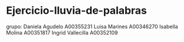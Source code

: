 # Ejercicio-lluvia-de-palabras
grupo: 
Daniela Agudelo A00355231
Luisa Marines A00346270
Isabella Molina A00351817
Ingrid Vallecilla A00352109
